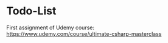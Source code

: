 # Todo-List
First assignment of Udemy course: https://www.udemy.com/course/ultimate-csharp-masterclass

